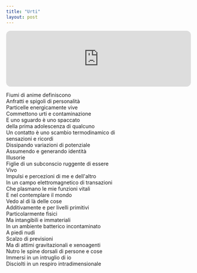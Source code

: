 ```yaml
---
title: "Urti"
layout: post
---
```


<iframe style="border-radius:12px" src="https://open.spotify.com/embed/track/7DozGDrYgAFPULqQNU7RMM?utm_source=generator&theme=0" width="100%" height="152" frameBorder="0" allowfullscreen="" allow="autoplay; clipboard-write; encrypted-media; fullscreen; picture-in-picture" loading="lazy"></iframe>

Fiumi di anime definiscono  
Anfratti e spigoli di personalità  
Particelle energicamente vive  
Commettono urti e contaminazione  
E uno sguardo è uno spaccato  
della prima adolescenza di qualcuno  
Un contatto è uno scambio termodinamico di  
sensazioni e ricordi  
Dissipando variazioni di potenziale  
Assumendo e generando identità  
Illusorie  
Figlie di un subconscio ruggente di essere  
Vivo  
Impulsi e percezioni di me e dell'altro  
In un campo elettromagnetico di transazioni  
Che plasmano le mie funzioni vitali  
E nel contemplare il mondo  
Vedo al di là delle cose  
Additivamente e per livelli primitivi  
Particolarmente fisici  
Ma intangibili e immateriali  
In un ambiente batterico incontaminato  
A piedi nudi  
Scalzo di previsioni  
Ma di attimi gravitazionali e xenoagenti  
Nutro le spine dorsali di persone e cose  
Immersi in un intruglio di io  
Disciolti in un respiro intradimensionale